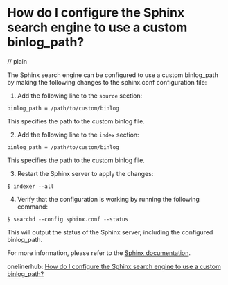 # How do I configure the Sphinx search engine to use a custom binlog_path?
// plain

The Sphinx search engine can be configured to use a custom binlog_path by making the following changes to the sphinx.conf configuration file:

1. Add the following line to the `source` section:
```
binlog_path = /path/to/custom/binlog
```
This specifies the path to the custom binlog file.

2. Add the following line to the `index` section:
```
binlog_path = /path/to/custom/binlog
```
This specifies the path to the custom binlog file.

3. Restart the Sphinx server to apply the changes:
```
$ indexer --all
```

4. Verify that the configuration is working by running the following command:
```
$ searchd --config sphinx.conf --status
```

This will output the status of the Sphinx server, including the configured binlog_path.

For more information, please refer to the [Sphinx documentation](http://sphinxsearch.com/docs/current.html).

onelinerhub: [How do I configure the Sphinx search engine to use a custom binlog_path?](https://onelinerhub.com/sphinxsearch/how-do-i-configure-the-sphinx-search-engine-to-use-a-custom-binlog-path)